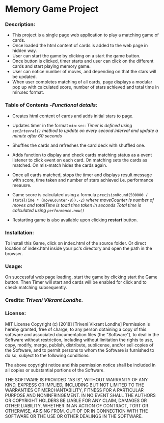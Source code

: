 # Memory Game Project

### Description:
* This project is a single page web application to play a matching game of cards.
* Once loaded the html content of cards is added to the web page in hidden way.
* User can start the game by clicking on a start the game button.
* Once button is clicked, timer starts and user can click on the different cards and start playing memory game.
* User can notice number of moves, and depending on that the stars will be updated.
* When user completes matching of all cards, page displays a modular pop up with calculated score, 
number of stars achieved and total time in min:sec format.

### Table of Contents -_Functional details:_
* Creates html content of cards and adds initial stars to page.
* Updates timer in the format ```min:sec```: _Timer is defined using ```setIntevral()``` method to update on every second interval and update a minute after 60 seconds_
* Shuffles the cards and refreshes the card deck with shuffled one.
* Adds function to display and check cards matching status as a event listener to click event on each card. On matching sets the cards as matched. On mis-match hides the cards again.
* Once all cards matched, stops the timer and displays result message
with score, time taken and number of stars achieved i.e. performance meausre.
* Game score is calculated using a formula ``` precisionRound(500000 / (totalTime * (moveCounter-8)),-2) ```
_where moveCounter is number of moves and totalTime is toatl time taken in seconds_
_Total time is calculated using ```performance.now()```_

* Restarting game is also available upon clicking **restart** button.

### Installation: 
To install this Game, click on index.html of the source folder.
Or direct location of index.html inside your pc's directory and open the path in the browser.

### Usage: 
On successful web page loading, start the game by clicking start the Game button.
Then Timer will start and cards will be enabled for click and to check matching subsequently.

### Credits: _Triveni Vikrant Londhe._

### License: 
MIT License
Copyright (c) [2018] [Triveni Vikrant Londhe]
Permission is hereby granted, free of charge, to any person obtaining a copy
of this software and associated documentation files (the "Software"), to deal
in the Software without restriction, including without limitation the rights
to use, copy, modify, merge, publish, distribute, sublicense, and/or sell
copies of the Software, and to permit persons to whom the Software is
furnished to do so, subject to the following conditions:

The above copyright notice and this permission notice shall be included in all
copies or substantial portions of the Software.

THE SOFTWARE IS PROVIDED "AS IS", WITHOUT WARRANTY OF ANY KIND, EXPRESS OR
IMPLIED, INCLUDING BUT NOT LIMITED TO THE WARRANTIES OF MERCHANTABILITY,
FITNESS FOR A PARTICULAR PURPOSE AND NONINFRINGEMENT. IN NO EVENT SHALL THE
AUTHORS OR COPYRIGHT HOLDERS BE LIABLE FOR ANY CLAIM, DAMAGES OR OTHER
LIABILITY, WHETHER IN AN ACTION OF CONTRACT, TORT OR OTHERWISE, ARISING FROM,
OUT OF OR IN CONNECTION WITH THE SOFTWARE OR THE USE OR OTHER DEALINGS IN THE
SOFTWARE.

